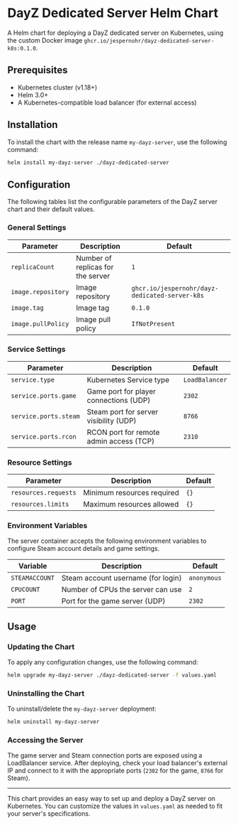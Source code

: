 
# DayZ Dedicated Server Helm Chart

A Helm chart for deploying a DayZ dedicated server on Kubernetes, using the custom Docker image `ghcr.io/jespernohr/dayz-dedicated-server-k8s:0.1.0`.

## Prerequisites

- Kubernetes cluster (v1.18+)
- Helm 3.0+
- A Kubernetes-compatible load balancer (for external access)

## Installation

To install the chart with the release name `my-dayz-server`, use the following command:

```bash
helm install my-dayz-server ./dayz-dedicated-server
```

## Configuration

The following tables list the configurable parameters of the DayZ server chart and their default values.

### General Settings

| Parameter            | Description                           | Default |
|----------------------|---------------------------------------|---------|
| `replicaCount`       | Number of replicas for the server    | `1`     |
| `image.repository`   | Image repository                     | `ghcr.io/jespernohr/dayz-dedicated-server-k8s` |
| `image.tag`          | Image tag                            | `0.1.0` |
| `image.pullPolicy`   | Image pull policy                    | `IfNotPresent` |

### Service Settings

| Parameter              | Description                                     | Default       |
|------------------------|-------------------------------------------------|---------------|
| `service.type`         | Kubernetes Service type                         | `LoadBalancer`|
| `service.ports.game`   | Game port for player connections (UDP)          | `2302`        |
| `service.ports.steam`  | Steam port for server visibility (UDP)          | `8766`        |
| `service.ports.rcon`   | RCON port for remote admin access (TCP)         | `2310`        |

### Resource Settings

| Parameter            | Description               | Default   |
|----------------------|---------------------------|-----------|
| `resources.requests` | Minimum resources required | `{}`      |
| `resources.limits`   | Maximum resources allowed  | `{}`      |

### Environment Variables

The server container accepts the following environment variables to configure Steam account details and game settings.

| Variable         | Description                             | Default     |
|------------------|-----------------------------------------|-------------|
| `STEAMACCOUNT`   | Steam account username (for login)      | `anonymous` |
| `CPUCOUNT`       | Number of CPUs the server can use       | `2`         |
| `PORT`           | Port for the game server (UDP)          | `2302`      |

## Usage

### Updating the Chart

To apply any configuration changes, use the following command:

```bash
helm upgrade my-dayz-server ./dayz-dedicated-server -f values.yaml
```

### Uninstalling the Chart

To uninstall/delete the `my-dayz-server` deployment:

```bash
helm uninstall my-dayz-server
```

### Accessing the Server

The game server and Steam connection ports are exposed using a LoadBalancer service. After deploying, check your load balancer's external IP and connect to it with the appropriate ports (`2302` for the game, `8766` for Steam).

---

This chart provides an easy way to set up and deploy a DayZ server on Kubernetes. You can customize the values in `values.yaml` as needed to fit your server's specifications.
